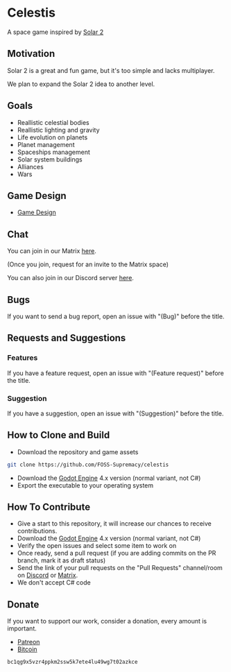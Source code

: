 # Celestis

A space game inspired by [Solar 2](https://store.steampowered.com/app/97000/Solar_2/)

## Motivation

Solar 2 is a great and fun game, but it's too simple and lacks multiplayer.

We plan to expand the Solar 2 idea to another level.

## Goals

- Reallistic celestial bodies
- Reallistic lighting and gravity
- Life evolution on planets
- Planet management
- Spaceships management
- Solar system buildings
- Alliances
- Wars

## Game Design

- [Game Design](gdd.md)

## Chat

You can join in our Matrix [here](https://matrix.to/#/#foss-supremacy-join:matrix.org).

(Once you join, request for an invite to the Matrix space)

You can also join in our Discord server [here](https://discord.gg/d9ca4U64H4).

## Bugs

If you want to send a bug report, open an issue with "(Bug)" before the title.

## Requests and Suggestions

### Features

If you have a feature request, open an issue with "(Feature request)" before the title.

### Suggestion

If you have a suggestion, open an issue with "(Suggestion)" before the title.

## How to Clone and Build

- Download the repository and game assets

```sh
git clone https://github.com/FOSS-Supremacy/celestis
```

- Download the [Godot Engine](https://godotengine.org/) 4.x version (normal variant, not C#)
- Export the executable to your operating system

## How To Contribute

- Give a start to this repository, it will increase our chances to receive contributions.
- Download the [Godot Engine](https://godotengine.org/) 4.x version (normal variant, not C#)
- Verify the open issues and select some item to work on
- Once ready, send a pull request (if you are adding commits on the PR branch, mark it as draft status)
- Send the link of your pull requests on the "Pull Requests" channel/room on [Discord](https://discord.gg/tk6Vnxv9Qt) or [Matrix](https://matrix.to/#/!vIwqjDewTZpciZqhEp:matrix.org?via=matrix.org).
- We don't accept C# code

## Donate

If you want to support our work, consider a donation, every amount is important.

- [Patreon](https://www.patreon.com/foss_supremacy)
- [Bitcoin](https://bitcoin.org)

```
bc1qg9x5vzr4ppkm2ssw5k7ete4lu49wg7t02azkce
```
